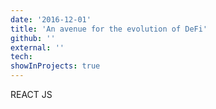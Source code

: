 ```yaml
---
date: '2016-12-01'
title: 'An avenue for the evolution of DeFi'
github: ''
external: ''
tech:
showInProjects: true
---
```


REACT JS
